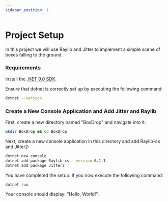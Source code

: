 ```yaml
---
sidebar_position: 1
---
```


# Project Setup

In this project we will use Raylib and Jitter to implement a simple scene of boxes falling to the ground.

### Requirements

Install the [.NET 9.0 SDK](https://dotnet.microsoft.com/download/dotnet/9.0).

Ensure that dotnet is correctly set up by executing the following command:

```sh
dotnet --version
```

### Create a New Console Application and Add Jitter and Raylib

First, create a new directory named "BoxDrop" and navigate into it:

```sh
mkdir BoxDrop && cd BoxDrop
```

Next, create a new console application in this directory and add Raylib-cs and Jitter2:

```sh
dotnet new console
dotnet add package Raylib-cs --version 6.1.1
dotnet add package Jitter2
```

You have completed the setup. If you now execute the following command:

```sh
dotnet run
```

Your console should display: "Hello, World!".
